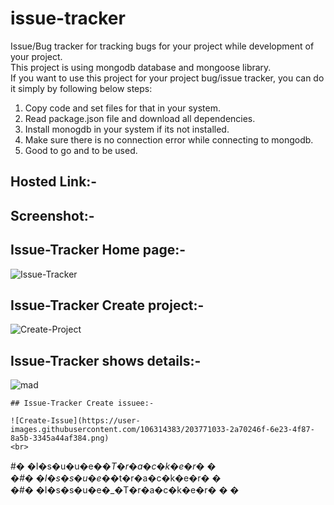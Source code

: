 # issue-tracker <br>
Issue/Bug tracker for tracking bugs for your project while development of your project. 
<br>
This project is using mongodb database and mongoose library.
<br>
If you want to use this project for your project bug/issue tracker, you can do it simply by following below steps:
1) Copy code and set files for that in your system.
2) Read package.json file and download all dependencies.
3) Install monogdb in your system if its not installed.
4) Make sure there is no connection error while connecting to mongodb.
5) Good to go and to be used.

## Hosted Link:-



## Screenshot:-

  ## Issue-Tracker Home page:-
  
  ![Issue-Tracker](https://user-images.githubusercontent.com/106314383/203770531-cead5fbf-aee2-47fc-bb3c-4b6f7eb314e0.png)
  
  ## Issue-Tracker Create project:-
  
  ![Create-Project](https://user-images.githubusercontent.com/106314383/203770659-82ef41a8-2767-4250-a865-3dcf7089eb14.png)
  
   ## Issue-Tracker shows details:-
   
   ![mad](https://user-images.githubusercontent.com/106314383/203770794-5551d048-c6c1-4543-ae4a-fd0ce614b603.png)
   
    ## Issue-Tracker Create issuee:-
    
    ![Create-Issue](https://user-images.githubusercontent.com/106314383/203771033-2a70246f-6e23-4f87-8a5b-3345a44af384.png)
    <br>
 
#� �I�s�u�u�e�_�T�r�a�c�k�e�r�
�
<br>
�#� �I�s�s�u�e�_�t�r�a�c�k�e�r�
�
<br>
�#� �I�s�s�u�e�_�T�r�a�c�k�e�r�
�
�
